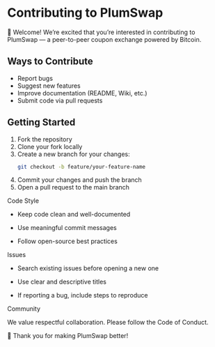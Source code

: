 # Contributing to PlumSwap

👋 Welcome! We’re excited that you’re interested in contributing to PlumSwap — a peer-to-peer coupon exchange powered by Bitcoin.

## Ways to Contribute
- Report bugs
- Suggest new features
- Improve documentation (README, Wiki, etc.)
- Submit code via pull requests

## Getting Started
1. Fork the repository
2. Clone your fork locally
3. Create a new branch for your changes:
   ```bash
   git checkout -b feature/your-feature-name
4. Commit your changes and push the branch
5. Open a pull request to the main branch

Code Style

- Keep code clean and well-documented

- Use meaningful commit messages

- Follow open-source best practices

Issues

- Search existing issues before opening a new one

- Use clear and descriptive titles

- If reporting a bug, include steps to reproduce

Community

We value respectful collaboration. Please follow the Code of Conduct.

🚀 Thank you for making PlumSwap better!
